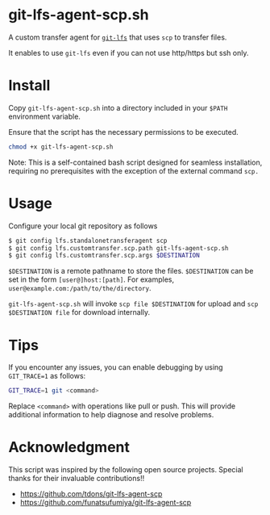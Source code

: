 # git-lfs-agent-scp.sh

A custom transfer agent for [`git-lfs`](https://git-lfs.github.com/)
that uses `scp` to transfer files.

It enables to use `git-lfs` even if you can not use http/https but ssh
only.


# Install #

Copy `git-lfs-agent-scp.sh` into a directory included in your `$PATH`
environment variable.

Ensure that the script has the necessary permissions to be executed.
``` sh
chmod +x git-lfs-agent-scp.sh
```

Note: This is a self-contained bash script designed for seamless
installation, requiring no prerequisites with the exception of the
external command `scp.`


# Usage #

Configure your local git repository as follows

```sh
$ git config lfs.standalonetransferagent scp
$ git config lfs.customtransfer.scp.path git-lfs-agent-scp.sh
$ git config lfs.customtransfer.scp.args $DESTINATION
```

`$DESTINATION` is a remote pathname to store the files. `$DESTINATION`
can be set in the form `[user@]host:[path]`. For examples,
`user@example.com:/path/to/the/directory`.

`git-lfs-agent-scp.sh` will invoke `scp file $DESTINATION` for upload
and `scp $DESTINATION file` for download internally.

# Tips #

If you encounter any issues, you can enable debugging by using `GIT_TRACE=1` as follows:
``` sh
GIT_TRACE=1 git <command>
```
Replace `<command>` with operations like pull or push.
This will provide additional information to help diagnose and resolve problems.


# Acknowledgment #

This script was inspired by the following open source
projects. Special thanks for their invaluable contributions!!

- https://github.com/tdons/git-lfs-agent-scp
- https://github.com/funatsufumiya/git-lfs-agent-scp
